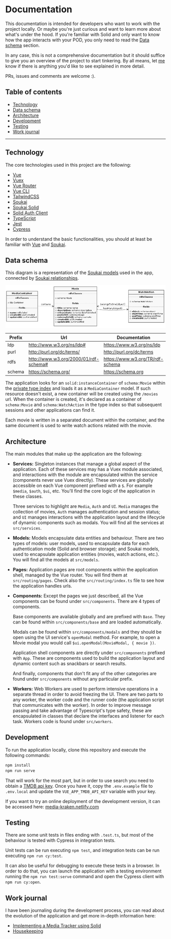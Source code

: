 # Documentation

This documentation is intended for developers who want to work with the project locally. Or maybe you're just curious and want to learn more about what's under the hood. If you're familiar with Solid and only want to know how the app interacts with your POD, you only need to read the [Data schema](#data-schema) section.

In any case, this is not a comprehensive documentation but it should suffice to give you an overview of the project to start tinkering. By all means, let [me](https://noeldemartin.com) know if there is anything you'd like to see explained in more detail.

PRs, issues and comments are welcome :).

## Table of contents

- [Technology](#technology)
- [Data schema](#data-schema)
- [Architecture](#architecture)
- [Development](#development)
- [Testing](#testing)
- [Work journal](#work-journal)

-----

## Technology

The core technologies used in this project are the following:

- [Vue](https://vuejs.org/)
- [Vuex](https://vuex.vuejs.org/)
- [Vue Router](https://router.vuejs.org/)
- [Vue CLI](https://cli.vuejs.org/)
- [TailwindCSS](https://tailwindcss.com/)
- [Soukai](https://soukai.js.org/)
- [Soukai Solid](https://github.com/NoelDeMartin/soukai-solid)
- [Solid Auth Client](https://github.com/solid/solid-auth-client)
- [TypeScript](https://www.typescriptlang.org/)
- [Jest](https://jestjs.io/)
- [Cypress](https://www.cypress.io/)

In order to understand the basic functionalities, you should at least be familiar with [Vue](https://vuejs.org/) and [Soukai](https://soukai.js.org/).

## Data schema

This diagram is a representation of the [Soukai models](https://soukai.js.org/guide/defining-models.html) used in the app, connected by [Soukai relationships](https://soukai.js.org/guide/defining-models.html#relationships).

![Data schema](Classes.jpg)

| Prefix     | Url                                     | Documentation                        |
| ---------- | --------------------------------------- | ------------------------------------ |
| ldp        | http://www.w3.org/ns/ldp#               | https://www.w3.org/ns/ldp            |
| purl       | http://purl.org/dc/terms/               | http://purl.org/dc/terms             |
| rdfs       | http://www.w3.org/2000/01/rdf-schema#   | https://www.w3.org/TR/rdf-schema     |
| schema     | https://schema.org/                     | https://schema.org                   |

The application looks for an `solid:instanceContainer` of `schema:Movie` within the [private type index](https://github.com/solid/solid/blob/master/proposals/data-discovery.md#unlisted-type-index) and loads it as a `MediaContainer` model. If such resource doesn't exist, a new container will be created using the `/movies` url. When the container is created, it's declared as a container of `schema:Movie` and `schema:WatchAction` in the type index so that subsequent sessions and other applications can find it.

Each movie is written in a separated document within the container, and the same document is used to write watch actions related with the movie.

## Architecture

The main modules that make up the application are the following:

- **Services:** Singleton instances that manage a global aspect of the application. Each of these services may has a Vuex module associated, and interactions with the module are encapsulated within the service (components never use Vuex directly). These services are globally accessible on each Vue component prefixed with a `$`. For example `$media`, `$auth`, `$ui`, etc. You'll find the core logic of the application in these classes.

  Three services to highlight are `Media`, `Auth` and `UI`. `Media` manages the collection of movies, `Auth` manages authentication and session status; and `UI` manages interactions with the application layout and the lifecycle of dynamic components such as modals. You will find all the services at `src/services`.

- **Models:** Models encapsulate data entities and behaviour. There are two types of models: user models, used to encapsulate data for each authentication mode (Solid and browser storage); and Soukai models, used to encapsulate application entities (movies, watch actions, etc.). You will find all the models at `src/models`.

- **Pages:** Application pages are root components within the application shell, managed by the Vue router. You will find them at `src/routing/pages`. Check also the `src/routing/index.ts` file to see how the application handles urls.

- **Components:** Except the pages we just described, all the Vue components can be found under `src/components`. There are 4 types of components.

  Base components are available globally and are prefixed with `Base`. They can be found within `src/components/base` and are loaded automatically.

  Modals can be found within `src/components/modals` and they should be open using the UI service's `openModal` method. For example, to open a Movie modal you would call `$ui.openModal(MovieModal, { movie })`.

  Application shell components are directly under `src/components` prefixed with `App`. These are components used to build the application layout and dynamic content such as snackbars or search results.

  And finally, components that don't fit any of the other categories are found under `src/components` without any particular prefix.

- **Workers:** Web Workers are used to perform intensive operations in a separate thread in order to avoid freezing the UI. There are two parts to any worker, the worker code and the runner code (the application script that communicates with the worker). In order to improve message passing and take advantage of Typescript's type safety, these are encapsulated in classes that declare the interfaces and listener for each task. Workers code is found under `src/workers`.

## Development

To run the application locally, clone this repository and execute the following commands:

```sh
npm install
npm run serve
```

That will work for the most part, but in order to use search you need to obtain a [TMDB api key](https://developers.themoviedb.org/3/getting-started/introduction). Once you have it, copy the `.env.example` file to `.env.local` and update the `VUE_APP_TMDB_API_KEY` variable with your key.

If you want to try an online deployment of the development version, it can be accessed here: [media-kraken.netlify.com](https://media-kraken.netlify.com)

## Testing

There are some unit tests in files ending with `.test.ts`, but most of the behaviour is tested with Cypress in integration tests.

Unit tests can be run executing `npm test`, and integration tests can be run executing `npm run cy:test`.

It can also be useful for debugging to execute these tests in a browser. In order to do that, you can launch the application with a testing environment running the `npm run test:serve` command and open the Cypress client with `npm run cy:open`.

## Work journal

I have been journaling during the development process, you can read about the evolution of the application and get more in-depth information here:

- [Implementing a Media Tracker using Solid](https://noeldemartin.com/tasks/implementing-a-media-tracker-using-solid)
- [Housekeeping](https://noeldemartin.com/tasks/housekeeping)
